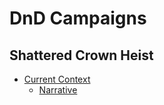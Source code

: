 # DnD Campaigns



## Shattered Crown Heist
  - [Current Context](Shattered_Crown_Heist_Campaign/00_CURRENT_SESSION_CONTEXT/A_CONTEXT_MASTER.txt)
	- [Narrative](Shattered_Crown_Heist_Campaign/00_CURRENT_SESSION_CONTEXT/narrative.md)
